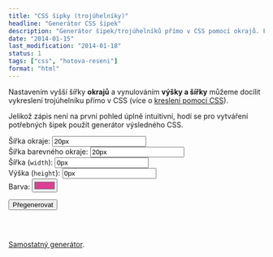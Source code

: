 ```yaml
---
title: "CSS šipky (trojúhelníky)"
headline: "Generátor CSS šipek"
description: "Generátor šipek/trojúhelníků přímo v CSS pomocí okrajů. Funkční i ve starých IE."
date: "2014-01-15"
last_modification: "2014-01-18"
status: 1
tags: ["css", "hotova-reseni"]
format: "html"
---
```


<p>Nastavením vyšší šířky <b>okrajů</b> a vynulováním <b>výšky a šířky</b> můžeme docílit vykreslení trojúhelníku přímo v CSS (více o <a href="/css-kresleni">kreslení pomocí CSS</a>).</p>

<p>Jelikož zápis není na první pohled úplně intuitivní, hodí se pro vytváření potřebných šipek použít generátor výsledného CSS.</p>

<div class="live">
  <style>.nahled {border: 1px solid #fff; display: inline-block; margin: .1em}</style>
<style id="sipky"></style>
  
<script>
function vykreslit() {
  var border = document.getElementById("borderWidth").value;
  var borderSide = document.getElementById("borderSideWidth").value;
  var color = document.getElementById("color").value;
  var css = ".sipka {border: " + border + " solid transparent; width: " + document.getElementById("width").value + "; height: " + document.getElementById("height").value + "; display: inline-block; position: relative}\n";
  var posun = (parseInt(border)/2) + "px";
  css += ".sipka.dolu {border-top: " + borderSide + " solid " + color + "; top: " + posun + "}\n";
  css += ".sipka.vlevo {border-right: " + borderSide + " solid " + color + "; left: -" + posun + "}\n";
  css += ".sipka.vpravo {border-left: " + borderSide + " solid " + color + "; left: " + posun + "}\n";  
  css += ".sipka.nahoru {border-bottom: " + borderSide + " solid " + color + "; top: -" + posun + "}\n";    
  document.getElementById("vystup").innerHTML = css;
  document.getElementById("sipky").innerHTML = css;
}
</script>  

<form action="?" onsubmit="vykreslit(); return false" id="generator">
<label>Šířka okraje: <input id="borderWidth" type="text" value="20px"></label><br>
<label>Šířka barevného okraje: <input id="borderSideWidth" type="text" value="20px"></label><br>
<label>Šířka (<code>width</code>): <input id="width" type="text" value="0px"></label><br>
<label>Výška (<code>height</code>): <input id="height" type="text" value="0px"></label><br>
<label>Barva: <input id="color" type="color" value="#DA3F94"></label><br>
  
  <p><button type="submit">Přegenerovat</button></p>

<div class="nahled"><div class="sipka dolu"></div></div>  
<div class="nahled"><div class="sipka vlevo"></div></div>
<div class="nahled"><div class="sipka vpravo"></div></div>
<div class="nahled"><div class="sipka nahoru"></div></div>


<pre><code id="vystup"></code></pre>
</form>
<script>
  vykreslit();
  var inputs = document.getElementById("generator").getElementsByTagName("input");
  for (var i = 0; i < inputs.length; i++) {
    inputs[i].onchange = inputs[i].onkeyup = vykreslit;
  }
</script>
</div>

<p><a href="http://kod.djpw.cz/pfbb">Samostatný generátor</a>.</p>